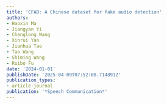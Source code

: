 ```yaml
---
title: 'CFAD: A Chinese dataset for fake audio detection'
authors:
- Haoxin Ma
- Jiangyan Yi
- Chenglong Wang
- Xinrui Yan
- Jianhua Tao
- Tao Wang
- Shiming Wang
- Ruibo Fu
date: '2024-01-01'
publishDate: '2025-04-09T07:52:08.714891Z'
publication_types:
- article-journal
publication: '*Speech Communication*'
---
```

